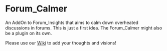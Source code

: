 # Forum_Calmer
An AddOn to Forum_Insights that aims to calm down overheated discussions in forums.
This is just a first idea. The Forum_Calmer might also be a plugin on its own.

Please use our [Wiki](https://github.com/Bridge-The-Divide/Forum_Calmer/wiki) to add your thoughts and visions!
